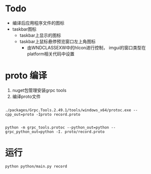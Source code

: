 

# Todo

- 编译后应用程序文件的图标
- taskbar图标
	- taskbar上显示的图标
	- taskbar上鼠标悬停预览窗口左上角图标
		- 由WNDCLASSEXW中的hIcon进行控制， imgui的窗口类型在platform相关代码中设置


# proto 编译
1. nuget包管理安装grpc tools
2. 编译proto文件
```

./packages/Grpc.Tools.2.49.1/tools/windows_x64/protoc.exe --cpp_out=proto -Iproto record.proto


python -m grpc_tools.protoc --python_out=python --grpc_python_out=python -I. proto/record.proto
```

# 运行


```
python python/main.py record
```